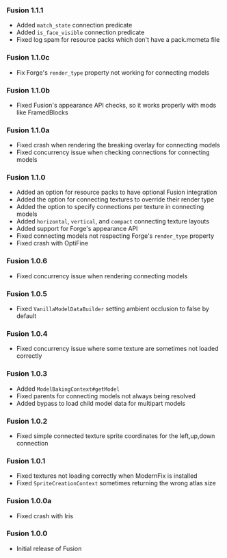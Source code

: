 ### Fusion 1.1.1
- Added `match_state` connection predicate
- Added `is_face_visible` connection predicate
- Fixed log spam for resource packs which don't have a pack.mcmeta file

### Fusion 1.1.0c
- Fix Forge's `render_type` property not working for connecting models

### Fusion 1.1.0b
- Fixed Fusion's appearance API checks, so it works properly with mods like FramedBlocks

### Fusion 1.1.0a
- Fixed crash when rendering the breaking overlay for connecting models
- Fixed concurrency issue when checking connections for connecting models

### Fusion 1.1.0
- Added an option for resource packs to have optional Fusion integration
- Added the option for connecting textures to override their render type
- Added the option to specify connections per texture in connecting models
- Added `horizontal`, `vertical`, and `compact` connecting texture layouts
- Added support for Forge's appearance API
- Fixed connecting models not respecting Forge's `render_type` property
- Fixed crash with OptiFine

### Fusion 1.0.6
- Fixed concurrency issue when rendering connecting models

### Fusion 1.0.5
- Fixed `VanillaModelDataBuilder` setting ambient occlusion to false by default

### Fusion 1.0.4
- Fixed concurrency issue where some texture are sometimes not loaded correctly

### Fusion 1.0.3
- Added `ModelBakingContext#getModel`
- Fixed parents for connecting models not always being resolved
- Added bypass to load child model data for multipart models

### Fusion 1.0.2
- Fixed simple connected texture sprite coordinates for the left,up,down connection

### Fusion 1.0.1
- Fixed textures not loading correctly when ModernFix is installed
- Fixed `SpriteCreationContext` sometimes returning the wrong atlas size

### Fusion 1.0.0a
- Fixed crash with Iris

### Fusion 1.0.0
- Initial release of Fusion
